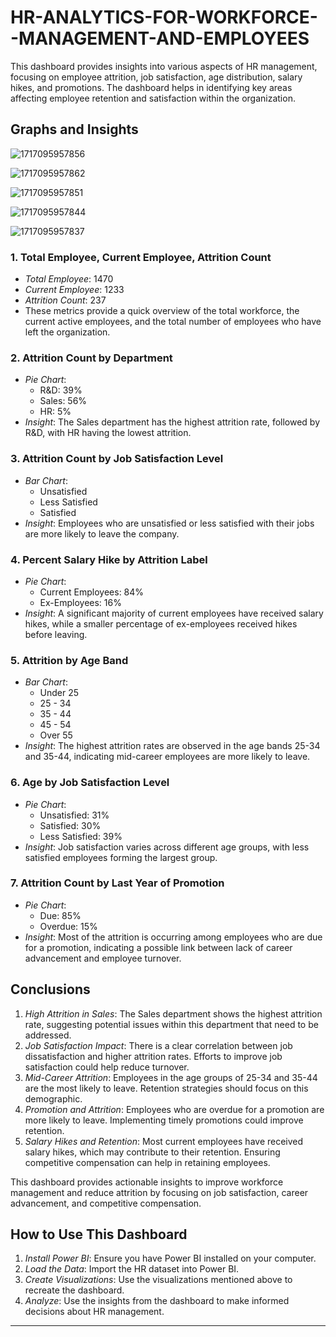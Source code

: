 # HR-ANALYTICS-FOR-WORKFORCE--MANAGEMENT-AND-EMPLOYEES
This dashboard provides insights into various aspects of HR management, focusing on employee attrition, job satisfaction, age distribution, salary hikes, and promotions. The dashboard helps in identifying key areas affecting employee retention and satisfaction within the organization.
## Graphs and Insights

![1717095957856](https://github.com/Abigail-Akinsulore/HR-ANALYTICS-FOR-WORKFORCE--MANAGEMENT-AND-EMPLOYEES/assets/171024227/7434ff40-9b23-4d30-9a93-a22290d4f854)

![1717095957862](https://github.com/Abigail-Akinsulore/HR-ANALYTICS-FOR-WORKFORCE--MANAGEMENT-AND-EMPLOYEES/assets/171024227/98b5d799-7452-4352-9f72-88e2ce18d7ff)

![1717095957851](https://github.com/Abigail-Akinsulore/HR-ANALYTICS-FOR-WORKFORCE--MANAGEMENT-AND-EMPLOYEES/assets/171024227/4d883a77-e10f-4cf2-b717-815b0d0f1f86)

![1717095957844](https://github.com/Abigail-Akinsulore/HR-ANALYTICS-FOR-WORKFORCE--MANAGEMENT-AND-EMPLOYEES/assets/171024227/f6a86104-da59-4c94-9bf5-402c50e69ea7)

![1717095957837](https://github.com/Abigail-Akinsulore/HR-ANALYTICS-FOR-WORKFORCE--MANAGEMENT-AND-EMPLOYEES/assets/171024227/f2a2a32b-dd05-488b-ae78-993cadc01d71)




### 1. Total Employee, Current Employee, Attrition Count
- *Total Employee*: 1470
- *Current Employee*: 1233
- *Attrition Count*: 237
- These metrics provide a quick overview of the total workforce, the current active employees, and the total number of employees who have left the organization.

### 2. Attrition Count by Department
- *Pie Chart*:
  - R&D: 39%
  - Sales: 56%
  - HR: 5%
- *Insight*: The Sales department has the highest attrition rate, followed by R&D, with HR having the lowest attrition.

### 3. Attrition Count by Job Satisfaction Level
- *Bar Chart*:
  - Unsatisfied
  - Less Satisfied
  - Satisfied
- *Insight*: Employees who are unsatisfied or less satisfied with their jobs are more likely to leave the company.

### 4. Percent Salary Hike by Attrition Label
- *Pie Chart*:
  - Current Employees: 84%
  - Ex-Employees: 16%
- *Insight*: A significant majority of current employees have received salary hikes, while a smaller percentage of ex-employees received hikes before leaving.

### 5. Attrition by Age Band
- *Bar Chart*:
  - Under 25
  - 25 - 34
  - 35 - 44
  - 45 - 54
  - Over 55
- *Insight*: The highest attrition rates are observed in the age bands 25-34 and 35-44, indicating mid-career employees are more likely to leave.

### 6. Age by Job Satisfaction Level
- *Pie Chart*:
  - Unsatisfied: 31%
  - Satisfied: 30%
  - Less Satisfied: 39%
- *Insight*: Job satisfaction varies across different age groups, with less satisfied employees forming the largest group.

### 7. Attrition Count by Last Year of Promotion
- *Pie Chart*:
  - Due: 85%
  - Overdue: 15%
- *Insight*: Most of the attrition is occurring among employees who are due for a promotion, indicating a possible link between lack of career advancement and employee turnover.

## Conclusions

1. *High Attrition in Sales*: The Sales department shows the highest attrition rate, suggesting potential issues within this department that need to be addressed.
2. *Job Satisfaction Impact*: There is a clear correlation between job dissatisfaction and higher attrition rates. Efforts to improve job satisfaction could help reduce turnover.
3. *Mid-Career Attrition*: Employees in the age groups of 25-34 and 35-44 are the most likely to leave. Retention strategies should focus on this demographic.
4. *Promotion and Attrition*: Employees who are overdue for a promotion are more likely to leave. Implementing timely promotions could improve retention.
5. *Salary Hikes and Retention*: Most current employees have received salary hikes, which may contribute to their retention. Ensuring competitive compensation can help in retaining employees.

This dashboard provides actionable insights to improve workforce management and reduce attrition by focusing on job satisfaction, career advancement, and competitive compensation.

## How to Use This Dashboard

1. *Install Power BI*: Ensure you have Power BI installed on your computer.
2. *Load the Data*: Import the HR dataset into Power BI.
3. *Create Visualizations*: Use the visualizations mentioned above to recreate the dashboard.
4. *Analyze*: Use the insights from the dashboard to make informed decisions about HR management.

---
















  
